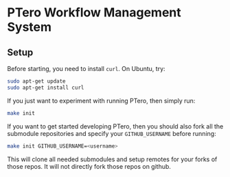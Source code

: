 # PTero Workflow Management System

## Setup
Before starting, you need to install `curl`.  On Ubuntu, try:

```bash
sudo apt-get update
sudo apt-get install curl
```

If you just want to experiment with running PTero, then simply run:

```bash
make init
```

If you want to get started developing PTero, then you should also fork all the
submodule repositories and specify your `GITHUB_USERNAME` before running:

```bash
make init GITHUB_USERNAME=<username>
```

This will clone all needed submodules and setup remotes for your forks of those
repos.  It will not directly fork those repos on github.

